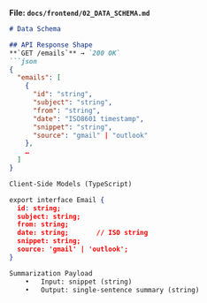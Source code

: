 **File: `docs/frontend/02_DATA_SCHEMA.md`**
```markdown
# Data Schema

## API Response Shape
**`GET /emails`** → `200 OK`
```json
{
  "emails": [
    {
      "id": "string",
      "subject": "string",
      "from": "string",
      "date": "ISO8601 timestamp",
      "snippet": "string",
      "source": "gmail" | "outlook"
    },
    …
  ]
}

Client-Side Models (TypeScript)

export interface Email {
  id: string;
  subject: string;
  from: string;
  date: string;       // ISO string
  snippet: string;
  source: 'gmail' | 'outlook';
}

Summarization Payload
	•	Input: snippet (string)
	•	Output: single-sentence summary (string)